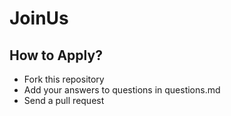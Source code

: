 # JoinUs

## How to Apply?

* Fork this repository
* Add your answers to questions in questions.md
* Send a pull request

